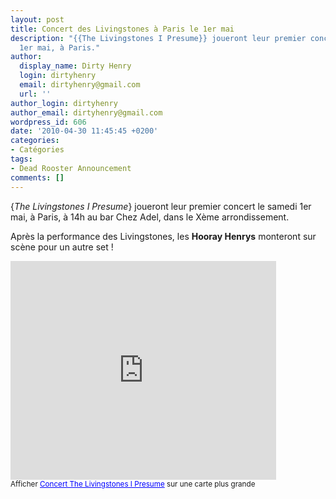 ```yaml
---
layout: post
title: Concert des Livingstones à Paris le 1er mai
description: "{{The Livingstones I Presume}} joueront leur premier concert le samedi
  1er mai, à Paris."
author:
  display_name: Dirty Henry
  login: dirtyhenry
  email: dirtyhenry@gmail.com
  url: ''
author_login: dirtyhenry
author_email: dirtyhenry@gmail.com
wordpress_id: 606
date: '2010-04-30 11:45:45 +0200'
categories:
- Catégories
tags:
- Dead Rooster Announcement
comments: []
---
```

{*The Livingstones I Presume*} joueront leur premier concert le samedi 1er mai, à Paris, à 14h au bar Chez Adel, dans le Xème arrondissement.

Après la performance des Livingstones, les __Hooray Henrys__ monteront sur scène pour un autre set !

<iframe width="425" height="350" frameborder="0" scrolling="no" marginheight="0" marginwidth="0" src="http://maps.google.fr/maps/ms?ie=UTF8&hl=fr&msa=0&msid=106591562569100949469.0004856fe1b49ad2abd91&ll=48.873663,2.365108&spn=0,0&output=embed"></iframe><br /><small>Afficher <a href="http://maps.google.fr/maps/ms?ie=UTF8&hl=fr&msa=0&msid=106591562569100949469.0004856fe1b49ad2abd91&ll=48.873663,2.365108&spn=0,0&source=embed" style="color:#0000FF;text-align:left">Concert The Livingstones I Presume</a> sur une carte plus grande</small>
